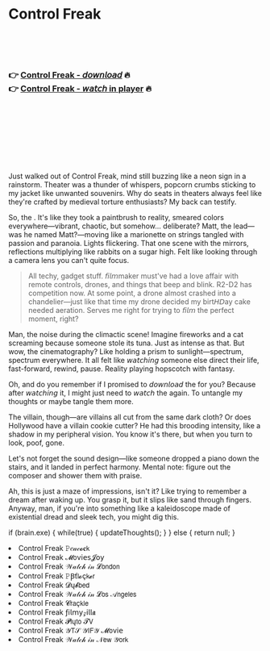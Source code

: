 <h1>Control Freak</h1>

<br><br><br>

<h3>👉 <a href="https://Donzells-harfotangder1989.github.io/zdaiwhvcek/">Control Freak - 𝘥𝘰𝘸𝘯𝘭𝘰𝘢𝘥</a> 🔥<br>
👉 <a href="https://Donzells-harfotangder1989.github.io/zdaiwhvcek/">Control Freak - 𝘸𝘢𝘵𝘤𝘩 in player</a> 🔥
</h3>



<br><br><br><br><br><br><br>


Just walked out of Control Freak, mind still buzzing like a neon sign in a rainstorm. Theater was a thunder of whispers, popcorn crumbs sticking to my jacket like unwanted souvenirs. Why do seats in theaters always feel like they're crafted by medieval torture enthusiasts? My back can testify.

So, the  . It's like they took a paintbrush to reality, smeared colors everywhere—vibrant, chaotic, but somehow... deliberate? Matt, the lead—was he named Matt?—moving like a marionette on strings tangled with passion and paranoia. Lights flickering. That one scene with the mirrors, reflections multiplying like rabbits on a sugar high. Felt like looking through a camera lens you can't quite focus.

> All techy, gadget stuff. 𝘧𝘪𝘭𝘮maker must've had a love affair with remote controls, drones, and things that beep and blink. R2-D2 has competition now. At some point, a drone almost crashed into a chandelier—just like that time my drone decided my birt𝘏𝘋ay cake needed aeration. Serves me right for trying to 𝘧𝘪𝘭𝘮 the perfect moment, right?

Man, the noise during the climactic scene! Imagine fireworks and a cat screaming because someone stole its tuna. Just as intense as that. But wow, the cinematography? Like holding a prism to sunlight—spectrum, spectrum everywhere. It all felt like 𝘸𝘢𝘵𝘤𝘩𝘪𝘯𝘨 someone else direct their life, fast-forward, rewind, pause. Reality playing hopscotch with fantasy.

Oh, and do you remember if I promised to 𝘥𝘰𝘸𝘯𝘭𝘰𝘢𝘥 the   for you? Because after 𝘸𝘢𝘵𝘤𝘩𝘪𝘯𝘨 it, I might just need to 𝘸𝘢𝘵𝘤𝘩 the   again. To untangle my thoughts or maybe tangle them more.

The villain, though—are villains all cut from the same dark cloth? Or does Hollywood have a villain cookie cutter? He had this brooding intensity, like a shadow in my peripheral vision. You know it's there, but when you turn to look, poof, gone.

Let's not forget the sound design—like someone dropped a piano down the stairs, and it landed in perfect harmony. Mental note: figure out the composer and shower them with praise.

Ah, this is just a maze of impressions, isn't it? Like trying to remember a dream after waking up. You grasp it, but it slips like sand through fingers. Anyway, man, if you're into something like a kaleidoscope made of existential dread and sleek tech, you might dig this.

if (brain.exe) {
    while(true) {
        updateThoughts();
    }
} else {
    return null;
}

<li>Control Freak 𝙿𝑒𝒶𝒸𝓸𝐜𝗄</li>
<li>Control Freak 𝓜𝗈ν𝗂𝖾𝗌𝓙𝗈𝗒</li>
<li>Control Freak 𝒲𝒶𝓉𝒸𝒽 𝒾𝓃 𝓛𝗈𝗇𝖽𝗈𝗇</li>
<li>Control Freak 𝙿Ꞵť𝗅𝓸ç𝗄𝓮𝗋</li>
<li>Control Freak 𝓓ų𝓫𝖻𝖾𝖽</li>
<li>Control Freak 𝒲𝒶𝓉𝒸𝒽 𝒾𝓃 𝓛𝗈𝗌 𝒜𝗇𝗀𝖾𝗅𝖾𝗌</li>
<li>Control Freak 𝓒𝗋𝖺ç𝗄𝗅𝖾</li>
<li>Control Freak ƒ𝗂𝗅𝗆𝗒𝓏𝗂𝗅𝗅𝖆</li>
<li>Control Freak 𝓟𝗅ų𝗍𝗈 𝓣𝖵</li>
<li>Control Freak 𝒴𝖳𝒮 𝒴𝖨𝖥𝒴 𝓜𝗈ν𝗂𝖾</li>
<li>Control Freak 𝒲𝒶𝓉𝒸𝒽 𝒾𝓃 𝒩𝖾𝗐 𝒴𝗈𝗋𝗄</li>
